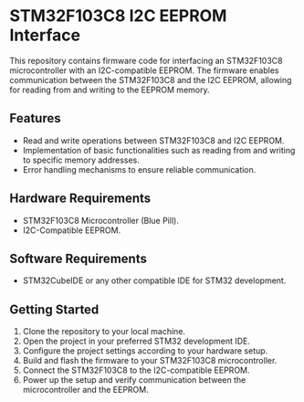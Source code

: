 # STM32F103C8 I2C EEPROM Interface

This repository contains firmware code for interfacing an STM32F103C8 microcontroller with an I2C-compatible EEPROM. The firmware enables communication between the STM32F103C8 and the I2C EEPROM, allowing for reading from and writing to the EEPROM memory.

## Features

- Read and write operations between STM32F103C8 and I2C EEPROM.
- Implementation of basic functionalities such as reading from and writing to specific memory addresses.
- Error handling mechanisms to ensure reliable communication.

## Hardware Requirements

- STM32F103C8 Microcontroller (Blue Pill).
- I2C-Compatible EEPROM.

## Software Requirements

- STM32CubeIDE or any other compatible IDE for STM32 development.

## Getting Started

1. Clone the repository to your local machine.
2. Open the project in your preferred STM32 development IDE.
3. Configure the project settings according to your hardware setup.
4. Build and flash the firmware to your STM32F103C8 microcontroller.
5. Connect the STM32F103C8 to the I2C-compatible EEPROM.
6. Power up the setup and verify communication between the microcontroller and the EEPROM.


